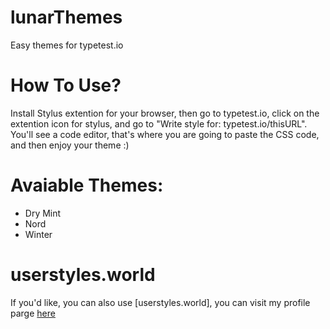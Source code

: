 # lunarThemes
Easy themes for typetest.io


# How To Use?
Install Stylus extention for your browser, then go to typetest.io, click on the extention icon for stylus, and go to "Write style for: typetest.io/thisURL". You'll see a code editor, that's where you are going to paste the CSS code, and then enjoy your theme :)

# Avaiable Themes:
* Dry Mint
* Nord
* Winter

# userstyles.world
If you'd like, you can also use [userstyles.world], you can visit my profile parge [here](https://userstyles.world/user/codeystein)